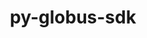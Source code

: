 ---
title: "py-globus-sdk"
layout: cache
categories: [package, develop]
meta: {"versions": ["3.10.1"], "compilers": ["gcc@=11.1.0", "gcc@=11.4.0", "gcc@=9.4.0", "oneapi@=2023.2.0", "oneapi@=2023.2.1"], "oss": ["ubuntu20.04"], "platforms": ["linux"], "targets": ["aarch64", "neoverse_v1", "ppc64le", "x86_64", "x86_64_v3"], "stacks": ["e4s", "e4s-arm", "e4s-neoverse_v1", "e4s-oneapi", "e4s-power", "root"], "num_specs": 57, "num_specs_by_stack": {"e4s-arm": 8, "root": 57, "e4s-neoverse_v1": 7, "e4s-power": 14, "e4s-oneapi": 14, "e4s": 14}}
spec_details: [{"hash": "pm6vmxizv4yl6lm2xo3snfakfrkwhodb", "compiler": "gcc@=11.4.0", "versions": ["3.10.1"], "os": "ubuntu20.04", "platform": "linux", "target": "aarch64", "variants": ["build_system=python_pip"], "stacks": ["e4s-arm", "root"], "size": "-", "tarball": "https://binaries.spack.io/develop/build_cache/linux-ubuntu20.04-aarch64/gcc-11.4.0/py-globus-sdk-3.10.1/linux-ubuntu20.04-aarch64-gcc-11.4.0-py-globus-sdk-3.10.1-pm6vmxizv4yl6lm2xo3snfakfrkwhodb.spack"}, {"hash": "svk7jymu5n3blj5k7bqbqkzkyf7bxd2m", "compiler": "gcc@=11.4.0", "versions": ["3.10.1"], "os": "ubuntu20.04", "platform": "linux", "target": "aarch64", "variants": ["build_system=python_pip"], "stacks": ["e4s-arm", "root"], "size": "-", "tarball": "https://binaries.spack.io/develop/build_cache/linux-ubuntu20.04-aarch64/gcc-11.4.0/py-globus-sdk-3.10.1/linux-ubuntu20.04-aarch64-gcc-11.4.0-py-globus-sdk-3.10.1-svk7jymu5n3blj5k7bqbqkzkyf7bxd2m.spack"}, {"hash": "waar4jnkpnivaj6rra64t4rqfaiiflro", "compiler": "gcc@=11.4.0", "versions": ["3.10.1"], "os": "ubuntu20.04", "platform": "linux", "target": "aarch64", "variants": ["build_system=python_pip"], "stacks": ["e4s-arm", "root"], "size": "-", "tarball": "https://binaries.spack.io/develop/build_cache/linux-ubuntu20.04-aarch64/gcc-11.4.0/py-globus-sdk-3.10.1/linux-ubuntu20.04-aarch64-gcc-11.4.0-py-globus-sdk-3.10.1-waar4jnkpnivaj6rra64t4rqfaiiflro.spack"}, {"hash": "dt6u6c37kjlyay4xqoca24govhby6gd2", "compiler": "gcc@=11.4.0", "versions": ["3.10.1"], "os": "ubuntu20.04", "platform": "linux", "target": "aarch64", "variants": ["build_system=python_pip"], "stacks": ["e4s-arm", "root"], "size": "-", "tarball": "https://binaries.spack.io/develop/build_cache/linux-ubuntu20.04-aarch64/gcc-11.4.0/py-globus-sdk-3.10.1/linux-ubuntu20.04-aarch64-gcc-11.4.0-py-globus-sdk-3.10.1-dt6u6c37kjlyay4xqoca24govhby6gd2.spack"}, {"hash": "k4c4zvj2oov7bsxr2amaf2mkefcjztcu", "compiler": "gcc@=11.4.0", "versions": ["3.10.1"], "os": "ubuntu20.04", "platform": "linux", "target": "aarch64", "variants": ["build_system=python_pip"], "stacks": ["e4s-arm", "root"], "size": "-", "tarball": "https://binaries.spack.io/develop/build_cache/linux-ubuntu20.04-aarch64/gcc-11.4.0/py-globus-sdk-3.10.1/linux-ubuntu20.04-aarch64-gcc-11.4.0-py-globus-sdk-3.10.1-k4c4zvj2oov7bsxr2amaf2mkefcjztcu.spack"}, {"hash": "gpssznkcfk3ei54pt2ec4g4rx2bdeqtf", "compiler": "gcc@=11.4.0", "versions": ["3.10.1"], "os": "ubuntu20.04", "platform": "linux", "target": "aarch64", "variants": ["build_system=python_pip"], "stacks": ["e4s-arm", "root"], "size": "-", "tarball": "https://binaries.spack.io/develop/build_cache/linux-ubuntu20.04-aarch64/gcc-11.4.0/py-globus-sdk-3.10.1/linux-ubuntu20.04-aarch64-gcc-11.4.0-py-globus-sdk-3.10.1-gpssznkcfk3ei54pt2ec4g4rx2bdeqtf.spack"}, {"hash": "lnpx4oljihuxlmckz3fzqpsd4jco52ec", "compiler": "gcc@=11.4.0", "versions": ["3.10.1"], "os": "ubuntu20.04", "platform": "linux", "target": "aarch64", "variants": ["build_system=python_pip"], "stacks": ["e4s-arm", "root"], "size": "-", "tarball": "https://binaries.spack.io/develop/build_cache/linux-ubuntu20.04-aarch64/gcc-11.4.0/py-globus-sdk-3.10.1/linux-ubuntu20.04-aarch64-gcc-11.4.0-py-globus-sdk-3.10.1-lnpx4oljihuxlmckz3fzqpsd4jco52ec.spack"}, {"hash": "pcxydf3jyxbyh4pok6qxhgphya6p524z", "compiler": "gcc@=11.4.0", "versions": ["3.10.1"], "os": "ubuntu20.04", "platform": "linux", "target": "aarch64", "variants": ["build_system=python_pip"], "stacks": ["e4s-arm", "root"], "size": "-", "tarball": "https://binaries.spack.io/develop/build_cache/linux-ubuntu20.04-aarch64/gcc-11.4.0/py-globus-sdk-3.10.1/linux-ubuntu20.04-aarch64-gcc-11.4.0-py-globus-sdk-3.10.1-pcxydf3jyxbyh4pok6qxhgphya6p524z.spack"}, {"hash": "vac5ujonanb3e4egkaro752kdtu2f45b", "compiler": "gcc@=11.4.0", "versions": ["3.10.1"], "os": "ubuntu20.04", "platform": "linux", "target": "neoverse_v1", "variants": ["build_system=python_pip"], "stacks": ["root", "e4s-neoverse_v1"], "size": "-", "tarball": "https://binaries.spack.io/develop/build_cache/linux-ubuntu20.04-neoverse_v1/gcc-11.4.0/py-globus-sdk-3.10.1/linux-ubuntu20.04-neoverse_v1-gcc-11.4.0-py-globus-sdk-3.10.1-vac5ujonanb3e4egkaro752kdtu2f45b.spack"}, {"hash": "55vmorlfpuxmqf6d4fuuqiqdfwhgkzi3", "compiler": "gcc@=11.4.0", "versions": ["3.10.1"], "os": "ubuntu20.04", "platform": "linux", "target": "neoverse_v1", "variants": ["build_system=python_pip"], "stacks": ["root", "e4s-neoverse_v1"], "size": "-", "tarball": "https://binaries.spack.io/develop/build_cache/linux-ubuntu20.04-neoverse_v1/gcc-11.4.0/py-globus-sdk-3.10.1/linux-ubuntu20.04-neoverse_v1-gcc-11.4.0-py-globus-sdk-3.10.1-55vmorlfpuxmqf6d4fuuqiqdfwhgkzi3.spack"}, {"hash": "cbuieplahc235ve3zccyahxwbfxkqg7i", "compiler": "gcc@=11.4.0", "versions": ["3.10.1"], "os": "ubuntu20.04", "platform": "linux", "target": "neoverse_v1", "variants": ["build_system=python_pip"], "stacks": ["root", "e4s-neoverse_v1"], "size": "-", "tarball": "https://binaries.spack.io/develop/build_cache/linux-ubuntu20.04-neoverse_v1/gcc-11.4.0/py-globus-sdk-3.10.1/linux-ubuntu20.04-neoverse_v1-gcc-11.4.0-py-globus-sdk-3.10.1-cbuieplahc235ve3zccyahxwbfxkqg7i.spack"}, {"hash": "rfiznkpjzf7uokp3hf6ggxlqbp52ptti", "compiler": "gcc@=11.4.0", "versions": ["3.10.1"], "os": "ubuntu20.04", "platform": "linux", "target": "neoverse_v1", "variants": ["build_system=python_pip"], "stacks": ["root", "e4s-neoverse_v1"], "size": "-", "tarball": "https://binaries.spack.io/develop/build_cache/linux-ubuntu20.04-neoverse_v1/gcc-11.4.0/py-globus-sdk-3.10.1/linux-ubuntu20.04-neoverse_v1-gcc-11.4.0-py-globus-sdk-3.10.1-rfiznkpjzf7uokp3hf6ggxlqbp52ptti.spack"}, {"hash": "vkwdexjuyxl62e4usljhonb7gb4nxh45", "compiler": "gcc@=11.4.0", "versions": ["3.10.1"], "os": "ubuntu20.04", "platform": "linux", "target": "neoverse_v1", "variants": ["build_system=python_pip"], "stacks": ["root", "e4s-neoverse_v1"], "size": "-", "tarball": "https://binaries.spack.io/develop/build_cache/linux-ubuntu20.04-neoverse_v1/gcc-11.4.0/py-globus-sdk-3.10.1/linux-ubuntu20.04-neoverse_v1-gcc-11.4.0-py-globus-sdk-3.10.1-vkwdexjuyxl62e4usljhonb7gb4nxh45.spack"}, {"hash": "vjivjm6zngk56zjyzezlslfjcm7trkpc", "compiler": "gcc@=11.4.0", "versions": ["3.10.1"], "os": "ubuntu20.04", "platform": "linux", "target": "neoverse_v1", "variants": ["build_system=python_pip"], "stacks": ["root", "e4s-neoverse_v1"], "size": "-", "tarball": "https://binaries.spack.io/develop/build_cache/linux-ubuntu20.04-neoverse_v1/gcc-11.4.0/py-globus-sdk-3.10.1/linux-ubuntu20.04-neoverse_v1-gcc-11.4.0-py-globus-sdk-3.10.1-vjivjm6zngk56zjyzezlslfjcm7trkpc.spack"}, {"hash": "xnwspmz6p2lpkrdv4dokpo5pzhv5ve4x", "compiler": "gcc@=11.4.0", "versions": ["3.10.1"], "os": "ubuntu20.04", "platform": "linux", "target": "neoverse_v1", "variants": ["build_system=python_pip"], "stacks": ["root", "e4s-neoverse_v1"], "size": "-", "tarball": "https://binaries.spack.io/develop/build_cache/linux-ubuntu20.04-neoverse_v1/gcc-11.4.0/py-globus-sdk-3.10.1/linux-ubuntu20.04-neoverse_v1-gcc-11.4.0-py-globus-sdk-3.10.1-xnwspmz6p2lpkrdv4dokpo5pzhv5ve4x.spack"}, {"hash": "lsbbjmoopgypbifcaft3blqjfwnezk4q", "compiler": "gcc@=11.1.0", "versions": ["3.10.1"], "os": "ubuntu20.04", "platform": "linux", "target": "ppc64le", "variants": ["build_system=python_pip"], "stacks": ["root", "e4s-power"], "size": "-", "tarball": "https://binaries.spack.io/develop/build_cache/linux-ubuntu20.04-ppc64le/gcc-11.1.0/py-globus-sdk-3.10.1/linux-ubuntu20.04-ppc64le-gcc-11.1.0-py-globus-sdk-3.10.1-lsbbjmoopgypbifcaft3blqjfwnezk4q.spack"}, {"hash": "gfplevpvnmpo6bhq76dlbfsofqxmwg3n", "compiler": "gcc@=9.4.0", "versions": ["3.10.1"], "os": "ubuntu20.04", "platform": "linux", "target": "ppc64le", "variants": ["build_system=python_pip"], "stacks": ["root", "e4s-power"], "size": "-", "tarball": "https://binaries.spack.io/develop/build_cache/linux-ubuntu20.04-ppc64le/gcc-9.4.0/py-globus-sdk-3.10.1/linux-ubuntu20.04-ppc64le-gcc-9.4.0-py-globus-sdk-3.10.1-gfplevpvnmpo6bhq76dlbfsofqxmwg3n.spack"}, {"hash": "5l7v5nbkauud64xba4dbyy6gk4okfwkk", "compiler": "gcc@=9.4.0", "versions": ["3.10.1"], "os": "ubuntu20.04", "platform": "linux", "target": "ppc64le", "variants": ["build_system=python_pip"], "stacks": ["root", "e4s-power"], "size": "-", "tarball": "https://binaries.spack.io/develop/build_cache/linux-ubuntu20.04-ppc64le/gcc-9.4.0/py-globus-sdk-3.10.1/linux-ubuntu20.04-ppc64le-gcc-9.4.0-py-globus-sdk-3.10.1-5l7v5nbkauud64xba4dbyy6gk4okfwkk.spack"}, {"hash": "idruqlgm4c7h5pw4t4gxpdqbhbhegema", "compiler": "gcc@=9.4.0", "versions": ["3.10.1"], "os": "ubuntu20.04", "platform": "linux", "target": "ppc64le", "variants": ["build_system=python_pip"], "stacks": ["root", "e4s-power"], "size": "-", "tarball": "https://binaries.spack.io/develop/build_cache/linux-ubuntu20.04-ppc64le/gcc-9.4.0/py-globus-sdk-3.10.1/linux-ubuntu20.04-ppc64le-gcc-9.4.0-py-globus-sdk-3.10.1-idruqlgm4c7h5pw4t4gxpdqbhbhegema.spack"}, {"hash": "zq2lasvqmzxxjmecvwedhlmtz5nfp5um", "compiler": "gcc@=9.4.0", "versions": ["3.10.1"], "os": "ubuntu20.04", "platform": "linux", "target": "ppc64le", "variants": ["build_system=python_pip"], "stacks": ["root", "e4s-power"], "size": "-", "tarball": "https://binaries.spack.io/develop/build_cache/linux-ubuntu20.04-ppc64le/gcc-9.4.0/py-globus-sdk-3.10.1/linux-ubuntu20.04-ppc64le-gcc-9.4.0-py-globus-sdk-3.10.1-zq2lasvqmzxxjmecvwedhlmtz5nfp5um.spack"}, {"hash": "dq5tvc2wt2tzyoqyrdjyoz4dnxkdxb32", "compiler": "gcc@=9.4.0", "versions": ["3.10.1"], "os": "ubuntu20.04", "platform": "linux", "target": "ppc64le", "variants": ["build_system=python_pip"], "stacks": ["root", "e4s-power"], "size": "-", "tarball": "https://binaries.spack.io/develop/build_cache/linux-ubuntu20.04-ppc64le/gcc-9.4.0/py-globus-sdk-3.10.1/linux-ubuntu20.04-ppc64le-gcc-9.4.0-py-globus-sdk-3.10.1-dq5tvc2wt2tzyoqyrdjyoz4dnxkdxb32.spack"}, {"hash": "zhcqhqpki6ry7klm6wu2fel6e7x2urjh", "compiler": "gcc@=9.4.0", "versions": ["3.10.1"], "os": "ubuntu20.04", "platform": "linux", "target": "ppc64le", "variants": ["build_system=python_pip"], "stacks": ["root", "e4s-power"], "size": "-", "tarball": "https://binaries.spack.io/develop/build_cache/linux-ubuntu20.04-ppc64le/gcc-9.4.0/py-globus-sdk-3.10.1/linux-ubuntu20.04-ppc64le-gcc-9.4.0-py-globus-sdk-3.10.1-zhcqhqpki6ry7klm6wu2fel6e7x2urjh.spack"}, {"hash": "pqxejymsz7grgoml5kv7wqjqbldureyu", "compiler": "gcc@=9.4.0", "versions": ["3.10.1"], "os": "ubuntu20.04", "platform": "linux", "target": "ppc64le", "variants": ["build_system=python_pip"], "stacks": ["root", "e4s-power"], "size": "-", "tarball": "https://binaries.spack.io/develop/build_cache/linux-ubuntu20.04-ppc64le/gcc-9.4.0/py-globus-sdk-3.10.1/linux-ubuntu20.04-ppc64le-gcc-9.4.0-py-globus-sdk-3.10.1-pqxejymsz7grgoml5kv7wqjqbldureyu.spack"}, {"hash": "p6bcfeudzuvp2nn5xxz4has76xtsxkdy", "compiler": "gcc@=9.4.0", "versions": ["3.10.1"], "os": "ubuntu20.04", "platform": "linux", "target": "ppc64le", "variants": ["build_system=python_pip"], "stacks": ["root", "e4s-power"], "size": "-", "tarball": "https://binaries.spack.io/develop/build_cache/linux-ubuntu20.04-ppc64le/gcc-9.4.0/py-globus-sdk-3.10.1/linux-ubuntu20.04-ppc64le-gcc-9.4.0-py-globus-sdk-3.10.1-p6bcfeudzuvp2nn5xxz4has76xtsxkdy.spack"}, {"hash": "padymzd62nf6n4ar5nmwrngzwoleha4m", "compiler": "gcc@=9.4.0", "versions": ["3.10.1"], "os": "ubuntu20.04", "platform": "linux", "target": "ppc64le", "variants": ["build_system=python_pip"], "stacks": ["root", "e4s-power"], "size": "-", "tarball": "https://binaries.spack.io/develop/build_cache/linux-ubuntu20.04-ppc64le/gcc-9.4.0/py-globus-sdk-3.10.1/linux-ubuntu20.04-ppc64le-gcc-9.4.0-py-globus-sdk-3.10.1-padymzd62nf6n4ar5nmwrngzwoleha4m.spack"}, {"hash": "o2byptxkgpclwhyiundqbvb2j3stpldg", "compiler": "gcc@=9.4.0", "versions": ["3.10.1"], "os": "ubuntu20.04", "platform": "linux", "target": "ppc64le", "variants": ["build_system=python_pip"], "stacks": ["root", "e4s-power"], "size": "-", "tarball": "https://binaries.spack.io/develop/build_cache/linux-ubuntu20.04-ppc64le/gcc-9.4.0/py-globus-sdk-3.10.1/linux-ubuntu20.04-ppc64le-gcc-9.4.0-py-globus-sdk-3.10.1-o2byptxkgpclwhyiundqbvb2j3stpldg.spack"}, {"hash": "4fmetzq3ttr4ggftic7objtk2m5mvca5", "compiler": "gcc@=9.4.0", "versions": ["3.10.1"], "os": "ubuntu20.04", "platform": "linux", "target": "ppc64le", "variants": ["build_system=python_pip"], "stacks": ["root", "e4s-power"], "size": "-", "tarball": "https://binaries.spack.io/develop/build_cache/linux-ubuntu20.04-ppc64le/gcc-9.4.0/py-globus-sdk-3.10.1/linux-ubuntu20.04-ppc64le-gcc-9.4.0-py-globus-sdk-3.10.1-4fmetzq3ttr4ggftic7objtk2m5mvca5.spack"}, {"hash": "6ef6rt6pnnu3ia3rr4egnand46pgjjc6", "compiler": "gcc@=9.4.0", "versions": ["3.10.1"], "os": "ubuntu20.04", "platform": "linux", "target": "ppc64le", "variants": ["build_system=python_pip"], "stacks": ["root", "e4s-power"], "size": "-", "tarball": "https://binaries.spack.io/develop/build_cache/linux-ubuntu20.04-ppc64le/gcc-9.4.0/py-globus-sdk-3.10.1/linux-ubuntu20.04-ppc64le-gcc-9.4.0-py-globus-sdk-3.10.1-6ef6rt6pnnu3ia3rr4egnand46pgjjc6.spack"}, {"hash": "t7cf3l7yjtmecdwx5edwnorm4siatv7i", "compiler": "gcc@=9.4.0", "versions": ["3.10.1"], "os": "ubuntu20.04", "platform": "linux", "target": "ppc64le", "variants": ["build_system=python_pip"], "stacks": ["root", "e4s-power"], "size": "-", "tarball": "https://binaries.spack.io/develop/build_cache/linux-ubuntu20.04-ppc64le/gcc-9.4.0/py-globus-sdk-3.10.1/linux-ubuntu20.04-ppc64le-gcc-9.4.0-py-globus-sdk-3.10.1-t7cf3l7yjtmecdwx5edwnorm4siatv7i.spack"}, {"hash": "rfwokkq3rswtosq62ez6raqhuqqimowk", "compiler": "oneapi@=2023.2.0", "versions": ["3.10.1"], "os": "ubuntu20.04", "platform": "linux", "target": "x86_64", "variants": ["build_system=python_pip"], "stacks": ["e4s-oneapi", "root"], "size": "-", "tarball": "https://binaries.spack.io/develop/build_cache/linux-ubuntu20.04-x86_64/oneapi-2023.2.0/py-globus-sdk-3.10.1/linux-ubuntu20.04-x86_64-oneapi-2023.2.0-py-globus-sdk-3.10.1-rfwokkq3rswtosq62ez6raqhuqqimowk.spack"}, {"hash": "c5t5qvwyup3fhdstm2wae7blwpf5a4bi", "compiler": "gcc@=11.1.0", "versions": ["3.10.1"], "os": "ubuntu20.04", "platform": "linux", "target": "x86_64_v3", "variants": ["build_system=python_pip"], "stacks": ["root", "e4s"], "size": "-", "tarball": "https://binaries.spack.io/develop/build_cache/linux-ubuntu20.04-x86_64_v3/gcc-11.1.0/py-globus-sdk-3.10.1/linux-ubuntu20.04-x86_64_v3-gcc-11.1.0-py-globus-sdk-3.10.1-c5t5qvwyup3fhdstm2wae7blwpf5a4bi.spack"}, {"hash": "iif5ggn4vntbylrhj572fegkes2uxcbh", "compiler": "gcc@=11.4.0", "versions": ["3.10.1"], "os": "ubuntu20.04", "platform": "linux", "target": "x86_64_v3", "variants": ["build_system=python_pip"], "stacks": ["root", "e4s"], "size": "-", "tarball": "https://binaries.spack.io/develop/build_cache/linux-ubuntu20.04-x86_64_v3/gcc-11.4.0/py-globus-sdk-3.10.1/linux-ubuntu20.04-x86_64_v3-gcc-11.4.0-py-globus-sdk-3.10.1-iif5ggn4vntbylrhj572fegkes2uxcbh.spack"}, {"hash": "d7duvdkcisnjmqcr725sutzdcjxpw2os", "compiler": "gcc@=11.4.0", "versions": ["3.10.1"], "os": "ubuntu20.04", "platform": "linux", "target": "x86_64_v3", "variants": ["build_system=python_pip"], "stacks": ["root", "e4s"], "size": "-", "tarball": "https://binaries.spack.io/develop/build_cache/linux-ubuntu20.04-x86_64_v3/gcc-11.4.0/py-globus-sdk-3.10.1/linux-ubuntu20.04-x86_64_v3-gcc-11.4.0-py-globus-sdk-3.10.1-d7duvdkcisnjmqcr725sutzdcjxpw2os.spack"}, {"hash": "jdb2swvzi4rwfs5yve3rmea3wshx5yo6", "compiler": "gcc@=11.4.0", "versions": ["3.10.1"], "os": "ubuntu20.04", "platform": "linux", "target": "x86_64_v3", "variants": ["build_system=python_pip"], "stacks": ["root", "e4s"], "size": "-", "tarball": "https://binaries.spack.io/develop/build_cache/linux-ubuntu20.04-x86_64_v3/gcc-11.4.0/py-globus-sdk-3.10.1/linux-ubuntu20.04-x86_64_v3-gcc-11.4.0-py-globus-sdk-3.10.1-jdb2swvzi4rwfs5yve3rmea3wshx5yo6.spack"}, {"hash": "ejyy4m5jm4k33v32ljwtnaxbskrlfiqk", "compiler": "gcc@=11.4.0", "versions": ["3.10.1"], "os": "ubuntu20.04", "platform": "linux", "target": "x86_64_v3", "variants": ["build_system=python_pip"], "stacks": ["root", "e4s"], "size": "-", "tarball": "https://binaries.spack.io/develop/build_cache/linux-ubuntu20.04-x86_64_v3/gcc-11.4.0/py-globus-sdk-3.10.1/linux-ubuntu20.04-x86_64_v3-gcc-11.4.0-py-globus-sdk-3.10.1-ejyy4m5jm4k33v32ljwtnaxbskrlfiqk.spack"}, {"hash": "bc4oaqzrh72ml7opuowkxvwbjxbp7vvc", "compiler": "gcc@=11.4.0", "versions": ["3.10.1"], "os": "ubuntu20.04", "platform": "linux", "target": "x86_64_v3", "variants": ["build_system=python_pip"], "stacks": ["root", "e4s"], "size": "-", "tarball": "https://binaries.spack.io/develop/build_cache/linux-ubuntu20.04-x86_64_v3/gcc-11.4.0/py-globus-sdk-3.10.1/linux-ubuntu20.04-x86_64_v3-gcc-11.4.0-py-globus-sdk-3.10.1-bc4oaqzrh72ml7opuowkxvwbjxbp7vvc.spack"}, {"hash": "wg42e7kzfyl7z4b5uop7bnuoqsezi7sj", "compiler": "gcc@=11.4.0", "versions": ["3.10.1"], "os": "ubuntu20.04", "platform": "linux", "target": "x86_64_v3", "variants": ["build_system=python_pip"], "stacks": ["root", "e4s"], "size": "-", "tarball": "https://binaries.spack.io/develop/build_cache/linux-ubuntu20.04-x86_64_v3/gcc-11.4.0/py-globus-sdk-3.10.1/linux-ubuntu20.04-x86_64_v3-gcc-11.4.0-py-globus-sdk-3.10.1-wg42e7kzfyl7z4b5uop7bnuoqsezi7sj.spack"}, {"hash": "esewhka6w63erf2udvysrbl6a26wv6oi", "compiler": "gcc@=11.4.0", "versions": ["3.10.1"], "os": "ubuntu20.04", "platform": "linux", "target": "x86_64_v3", "variants": ["build_system=python_pip"], "stacks": ["root", "e4s"], "size": "-", "tarball": "https://binaries.spack.io/develop/build_cache/linux-ubuntu20.04-x86_64_v3/gcc-11.4.0/py-globus-sdk-3.10.1/linux-ubuntu20.04-x86_64_v3-gcc-11.4.0-py-globus-sdk-3.10.1-esewhka6w63erf2udvysrbl6a26wv6oi.spack"}, {"hash": "5befxmkuo4226wvqfo4os4hhc3y3puqr", "compiler": "gcc@=11.4.0", "versions": ["3.10.1"], "os": "ubuntu20.04", "platform": "linux", "target": "x86_64_v3", "variants": ["build_system=python_pip"], "stacks": ["root", "e4s"], "size": "-", "tarball": "https://binaries.spack.io/develop/build_cache/linux-ubuntu20.04-x86_64_v3/gcc-11.4.0/py-globus-sdk-3.10.1/linux-ubuntu20.04-x86_64_v3-gcc-11.4.0-py-globus-sdk-3.10.1-5befxmkuo4226wvqfo4os4hhc3y3puqr.spack"}, {"hash": "5nmc4shp2andnb4ui6gqr5vybjpzw2xr", "compiler": "gcc@=11.4.0", "versions": ["3.10.1"], "os": "ubuntu20.04", "platform": "linux", "target": "x86_64_v3", "variants": ["build_system=python_pip"], "stacks": ["root", "e4s"], "size": "-", "tarball": "https://binaries.spack.io/develop/build_cache/linux-ubuntu20.04-x86_64_v3/gcc-11.4.0/py-globus-sdk-3.10.1/linux-ubuntu20.04-x86_64_v3-gcc-11.4.0-py-globus-sdk-3.10.1-5nmc4shp2andnb4ui6gqr5vybjpzw2xr.spack"}, {"hash": "a4osjsc6yjufgd2vb7eaphi7phmvsxry", "compiler": "gcc@=11.4.0", "versions": ["3.10.1"], "os": "ubuntu20.04", "platform": "linux", "target": "x86_64_v3", "variants": ["build_system=python_pip"], "stacks": ["root", "e4s"], "size": "-", "tarball": "https://binaries.spack.io/develop/build_cache/linux-ubuntu20.04-x86_64_v3/gcc-11.4.0/py-globus-sdk-3.10.1/linux-ubuntu20.04-x86_64_v3-gcc-11.4.0-py-globus-sdk-3.10.1-a4osjsc6yjufgd2vb7eaphi7phmvsxry.spack"}, {"hash": "i4zzbj75j3sqsys4xi4iqfij3htqbbhb", "compiler": "gcc@=11.4.0", "versions": ["3.10.1"], "os": "ubuntu20.04", "platform": "linux", "target": "x86_64_v3", "variants": ["build_system=python_pip"], "stacks": ["root", "e4s"], "size": "-", "tarball": "https://binaries.spack.io/develop/build_cache/linux-ubuntu20.04-x86_64_v3/gcc-11.4.0/py-globus-sdk-3.10.1/linux-ubuntu20.04-x86_64_v3-gcc-11.4.0-py-globus-sdk-3.10.1-i4zzbj75j3sqsys4xi4iqfij3htqbbhb.spack"}, {"hash": "ct43azhhf4xv7g7ams3w5oomzkayp7m7", "compiler": "gcc@=11.4.0", "versions": ["3.10.1"], "os": "ubuntu20.04", "platform": "linux", "target": "x86_64_v3", "variants": ["build_system=python_pip"], "stacks": ["root", "e4s"], "size": "-", "tarball": "https://binaries.spack.io/develop/build_cache/linux-ubuntu20.04-x86_64_v3/gcc-11.4.0/py-globus-sdk-3.10.1/linux-ubuntu20.04-x86_64_v3-gcc-11.4.0-py-globus-sdk-3.10.1-ct43azhhf4xv7g7ams3w5oomzkayp7m7.spack"}, {"hash": "2ogbjp6ovyelp72fspworuxxyqfj3bv5", "compiler": "gcc@=11.4.0", "versions": ["3.10.1"], "os": "ubuntu20.04", "platform": "linux", "target": "x86_64_v3", "variants": ["build_system=python_pip"], "stacks": ["root", "e4s"], "size": "-", "tarball": "https://binaries.spack.io/develop/build_cache/linux-ubuntu20.04-x86_64_v3/gcc-11.4.0/py-globus-sdk-3.10.1/linux-ubuntu20.04-x86_64_v3-gcc-11.4.0-py-globus-sdk-3.10.1-2ogbjp6ovyelp72fspworuxxyqfj3bv5.spack"}, {"hash": "vlh55t6qfsfejd7ephx2m7et5dnsl3da", "compiler": "oneapi@=2023.2.0", "versions": ["3.10.1"], "os": "ubuntu20.04", "platform": "linux", "target": "x86_64_v3", "variants": ["build_system=python_pip"], "stacks": ["e4s-oneapi", "root"], "size": "-", "tarball": "https://binaries.spack.io/develop/build_cache/linux-ubuntu20.04-x86_64_v3/oneapi-2023.2.0/py-globus-sdk-3.10.1/linux-ubuntu20.04-x86_64_v3-oneapi-2023.2.0-py-globus-sdk-3.10.1-vlh55t6qfsfejd7ephx2m7et5dnsl3da.spack"}, {"hash": "qopjibmp4e7ydxoifnmnniirveioxslk", "compiler": "oneapi@=2023.2.1", "versions": ["3.10.1"], "os": "ubuntu20.04", "platform": "linux", "target": "x86_64_v3", "variants": ["build_system=python_pip"], "stacks": ["e4s-oneapi", "root"], "size": "-", "tarball": "https://binaries.spack.io/develop/build_cache/linux-ubuntu20.04-x86_64_v3/oneapi-2023.2.1/py-globus-sdk-3.10.1/linux-ubuntu20.04-x86_64_v3-oneapi-2023.2.1-py-globus-sdk-3.10.1-qopjibmp4e7ydxoifnmnniirveioxslk.spack"}, {"hash": "r42tfd7tfui5hawum3qgp4mlcx5w72a7", "compiler": "oneapi@=2023.2.1", "versions": ["3.10.1"], "os": "ubuntu20.04", "platform": "linux", "target": "x86_64_v3", "variants": ["build_system=python_pip"], "stacks": ["e4s-oneapi", "root"], "size": "-", "tarball": "https://binaries.spack.io/develop/build_cache/linux-ubuntu20.04-x86_64_v3/oneapi-2023.2.1/py-globus-sdk-3.10.1/linux-ubuntu20.04-x86_64_v3-oneapi-2023.2.1-py-globus-sdk-3.10.1-r42tfd7tfui5hawum3qgp4mlcx5w72a7.spack"}, {"hash": "ttjuhczh3twcimqoa7mxq6rscu4ofygg", "compiler": "oneapi@=2023.2.1", "versions": ["3.10.1"], "os": "ubuntu20.04", "platform": "linux", "target": "x86_64_v3", "variants": ["build_system=python_pip"], "stacks": ["e4s-oneapi", "root"], "size": "-", "tarball": "https://binaries.spack.io/develop/build_cache/linux-ubuntu20.04-x86_64_v3/oneapi-2023.2.1/py-globus-sdk-3.10.1/linux-ubuntu20.04-x86_64_v3-oneapi-2023.2.1-py-globus-sdk-3.10.1-ttjuhczh3twcimqoa7mxq6rscu4ofygg.spack"}, {"hash": "lfv7defzjqnrjmy6al2gbr3khycfg7af", "compiler": "oneapi@=2023.2.1", "versions": ["3.10.1"], "os": "ubuntu20.04", "platform": "linux", "target": "x86_64_v3", "variants": ["build_system=python_pip"], "stacks": ["e4s-oneapi", "root"], "size": "-", "tarball": "https://binaries.spack.io/develop/build_cache/linux-ubuntu20.04-x86_64_v3/oneapi-2023.2.1/py-globus-sdk-3.10.1/linux-ubuntu20.04-x86_64_v3-oneapi-2023.2.1-py-globus-sdk-3.10.1-lfv7defzjqnrjmy6al2gbr3khycfg7af.spack"}, {"hash": "xacqwkq63ciqirhi4axanuyhlqwpgzgu", "compiler": "oneapi@=2023.2.1", "versions": ["3.10.1"], "os": "ubuntu20.04", "platform": "linux", "target": "x86_64_v3", "variants": ["build_system=python_pip"], "stacks": ["e4s-oneapi", "root"], "size": "-", "tarball": "https://binaries.spack.io/develop/build_cache/linux-ubuntu20.04-x86_64_v3/oneapi-2023.2.1/py-globus-sdk-3.10.1/linux-ubuntu20.04-x86_64_v3-oneapi-2023.2.1-py-globus-sdk-3.10.1-xacqwkq63ciqirhi4axanuyhlqwpgzgu.spack"}, {"hash": "6sykc77xe4u243ykrvymv2xc5qrxhtju", "compiler": "oneapi@=2023.2.1", "versions": ["3.10.1"], "os": "ubuntu20.04", "platform": "linux", "target": "x86_64_v3", "variants": ["build_system=python_pip"], "stacks": ["e4s-oneapi", "root"], "size": "-", "tarball": "https://binaries.spack.io/develop/build_cache/linux-ubuntu20.04-x86_64_v3/oneapi-2023.2.1/py-globus-sdk-3.10.1/linux-ubuntu20.04-x86_64_v3-oneapi-2023.2.1-py-globus-sdk-3.10.1-6sykc77xe4u243ykrvymv2xc5qrxhtju.spack"}, {"hash": "m6d6akqbne6am4h5d6njlatjfewsqdpz", "compiler": "oneapi@=2023.2.1", "versions": ["3.10.1"], "os": "ubuntu20.04", "platform": "linux", "target": "x86_64_v3", "variants": ["build_system=python_pip"], "stacks": ["e4s-oneapi", "root"], "size": "-", "tarball": "https://binaries.spack.io/develop/build_cache/linux-ubuntu20.04-x86_64_v3/oneapi-2023.2.1/py-globus-sdk-3.10.1/linux-ubuntu20.04-x86_64_v3-oneapi-2023.2.1-py-globus-sdk-3.10.1-m6d6akqbne6am4h5d6njlatjfewsqdpz.spack"}, {"hash": "744pcm56sbhmdvumixtcv3d5nxehkfou", "compiler": "oneapi@=2023.2.1", "versions": ["3.10.1"], "os": "ubuntu20.04", "platform": "linux", "target": "x86_64_v3", "variants": ["build_system=python_pip"], "stacks": ["e4s-oneapi", "root"], "size": "-", "tarball": "https://binaries.spack.io/develop/build_cache/linux-ubuntu20.04-x86_64_v3/oneapi-2023.2.1/py-globus-sdk-3.10.1/linux-ubuntu20.04-x86_64_v3-oneapi-2023.2.1-py-globus-sdk-3.10.1-744pcm56sbhmdvumixtcv3d5nxehkfou.spack"}, {"hash": "tixnndbm37srt6koezu2qzsynbjd2255", "compiler": "oneapi@=2023.2.1", "versions": ["3.10.1"], "os": "ubuntu20.04", "platform": "linux", "target": "x86_64_v3", "variants": ["build_system=python_pip"], "stacks": ["e4s-oneapi", "root"], "size": "-", "tarball": "https://binaries.spack.io/develop/build_cache/linux-ubuntu20.04-x86_64_v3/oneapi-2023.2.1/py-globus-sdk-3.10.1/linux-ubuntu20.04-x86_64_v3-oneapi-2023.2.1-py-globus-sdk-3.10.1-tixnndbm37srt6koezu2qzsynbjd2255.spack"}, {"hash": "mbu4fcozlpon7dy34clt6knyjqzre4od", "compiler": "oneapi@=2023.2.1", "versions": ["3.10.1"], "os": "ubuntu20.04", "platform": "linux", "target": "x86_64_v3", "variants": ["build_system=python_pip"], "stacks": ["e4s-oneapi", "root"], "size": "-", "tarball": "https://binaries.spack.io/develop/build_cache/linux-ubuntu20.04-x86_64_v3/oneapi-2023.2.1/py-globus-sdk-3.10.1/linux-ubuntu20.04-x86_64_v3-oneapi-2023.2.1-py-globus-sdk-3.10.1-mbu4fcozlpon7dy34clt6knyjqzre4od.spack"}, {"hash": "ccm6itlur454iaf3rosqucdwfxmsjmf5", "compiler": "oneapi@=2023.2.1", "versions": ["3.10.1"], "os": "ubuntu20.04", "platform": "linux", "target": "x86_64_v3", "variants": ["build_system=python_pip"], "stacks": ["e4s-oneapi", "root"], "size": "-", "tarball": "https://binaries.spack.io/develop/build_cache/linux-ubuntu20.04-x86_64_v3/oneapi-2023.2.1/py-globus-sdk-3.10.1/linux-ubuntu20.04-x86_64_v3-oneapi-2023.2.1-py-globus-sdk-3.10.1-ccm6itlur454iaf3rosqucdwfxmsjmf5.spack"}, {"hash": "7vq7k3alkkebeiyxhzasefsmhddmxdwz", "compiler": "oneapi@=2023.2.1", "versions": ["3.10.1"], "os": "ubuntu20.04", "platform": "linux", "target": "x86_64_v3", "variants": ["build_system=python_pip"], "stacks": ["e4s-oneapi", "root"], "size": "-", "tarball": "https://binaries.spack.io/develop/build_cache/linux-ubuntu20.04-x86_64_v3/oneapi-2023.2.1/py-globus-sdk-3.10.1/linux-ubuntu20.04-x86_64_v3-oneapi-2023.2.1-py-globus-sdk-3.10.1-7vq7k3alkkebeiyxhzasefsmhddmxdwz.spack"}]
---